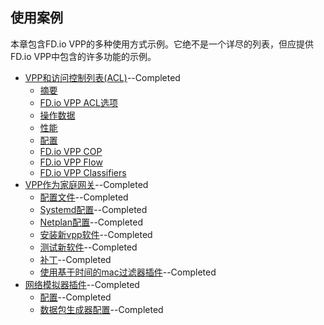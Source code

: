 ## 使用案例

本章包含FD.io VPP的多种使用方式示例。它绝不是一个详尽的列表，但应提供FD.io VPP中包含的许多功能的示例。

* [VPP和访问控制列表(ACL)](https://github.com/penybai/vpp-docs/blob/master/Use-Cases/Access-Control-Lists-with-FD.io-VPP/Access-Control-Lists-with-FD.io-VPP.md)--Completed
  - [摘要]()
  - [FD.io VPP ACL选项]()
  - [操作数据]()
  - [性能]()
  - [配置]()
  - [FD.io VPP COP]()
  - [FD.io VPP Flow]()
  - [FD.io VPP Classifiers]()
* [VPP作为家庭网关](https://github.com/penybai/vpp-docs/blob/master/Use-Cases/Using-VPP-as-a-Home-Gateway/Using-VPP-as-a-Home-Gateway.md)--Completed
  - [配置文件](https://github.com/penybai/vpp-docs/blob/master/Use-Cases/Using-VPP-as-a-Home-Gateway/Using-VPP-as-a-Home-Gateway.md#配置文件)--Completed
  - [Systemd配置](https://github.com/penybai/vpp-docs/blob/master/Use-Cases/Using-VPP-as-a-Home-Gateway/Using-VPP-as-a-Home-Gateway.md#Systemd配置)--Completed
  - [Netplan配置](https://github.com/penybai/vpp-docs/blob/master/Use-Cases/Using-VPP-as-a-Home-Gateway/Using-VPP-as-a-Home-Gateway.md#Netplan配置)--Completed
  - [安装新vpp软件](https://github.com/penybai/vpp-docs/blob/master/Use-Cases/Using-VPP-as-a-Home-Gateway/Using-VPP-as-a-Home-Gateway.md#安装新vpp软件)--Completed
  - [测试新软件](https://github.com/penybai/vpp-docs/blob/master/Use-Cases/Using-VPP-as-a-Home-Gateway/Using-VPP-as-a-Home-Gateway.md#测试新软件)--Completed
  - [补丁](https://github.com/penybai/vpp-docs/blob/master/Use-Cases/Using-VPP-as-a-Home-Gateway/Using-VPP-as-a-Home-Gateway.md#补丁)--Completed
  - [使用基于时间的mac过滤器插件](https://github.com/penybai/vpp-docs/blob/master/Use-Cases/Using-VPP-as-a-Home-Gateway/Using-VPP-as-a-Home-Gateway.md#使用基于时间的mac过滤器插件)--Completed
* [网络模拟器插件](https://github.com/penybai/vpp-docs/blob/master/Use-Cases/Network-Simulator-Plugin/Network-Simulator-Plugin.md)--Completed
  - [配置](https://github.com/penybai/vpp-docs/blob/master/Use-Cases/Network-Simulator-Plugin/Network-Simulator-Plugin.md#配置)--Completed
  - [数据包生成器配置](https://github.com/penybai/vpp-docs/blob/master/Use-Cases/Network-Simulator-Plugin/Network-Simulator-Plugin.md#数据包生成器配置)--Completed
